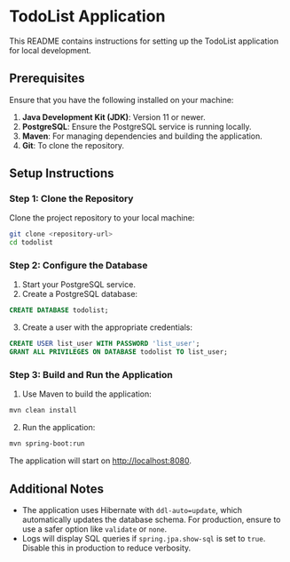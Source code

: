 # TodoList Application

This README contains instructions for setting up the TodoList application for local development.

## Prerequisites

Ensure that you have the following installed on your machine:

1. **Java Development Kit (JDK)**: Version 11 or newer.
2. **PostgreSQL**: Ensure the PostgreSQL service is running locally.
3. **Maven**: For managing dependencies and building the application.
4. **Git**: To clone the repository.

## Setup Instructions

### Step 1: Clone the Repository
Clone the project repository to your local machine:

```bash
git clone <repository-url>
cd todolist
```

### Step 2: Configure the Database

1. Start your PostgreSQL service.
2. Create a PostgreSQL database:

```sql
CREATE DATABASE todolist;
```

3. Create a user with the appropriate credentials:

```sql
CREATE USER list_user WITH PASSWORD 'list_user';
GRANT ALL PRIVILEGES ON DATABASE todolist TO list_user;
```

### Step 3: Build and Run the Application

1. Use Maven to build the application:

```bash
mvn clean install
```

2. Run the application:

```bash
mvn spring-boot:run
```

The application will start on [http://localhost:8080](http://localhost:8080).


## Additional Notes

- The application uses Hibernate with `ddl-auto=update`, which automatically updates the database schema. For production, ensure to use a safer option like `validate` or `none`.
- Logs will display SQL queries if `spring.jpa.show-sql` is set to `true`. Disable this in production to reduce verbosity.
